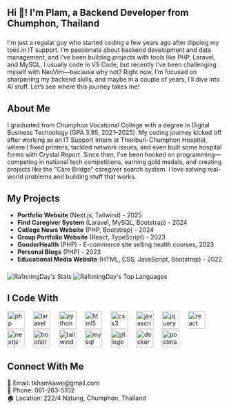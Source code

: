 <h2 align="left">Hi 👋! I'm Plam, a Backend Developer from Chumphon, Thailand</h2>

###

<p align="left">I'm just a regular guy who started coding a few years ago after dipping my toes in IT support. I’m passionate about backend development and data management, and I’ve been building projects with tools like PHP, Laravel, and MySQL. I usually code in VS Code, but recently I’ve been challenging myself with NeoVim—because why not? Right now, I’m focused on sharpening my backend skills, and maybe in a couple of years, I’ll dive into AI stuff. Let’s see where this journey takes me!</p>

###

<h2 align="left">About Me</h2>
<p align="left">I graduated from Chumphon Vocational College with a degree in Digital Business Technology (GPA 3.95, 2021–2025). My coding journey kicked off after working as an IT Support Intern at Thonburi-Chumphon Hospital, where I fixed printers, tackled network issues, and even built some hospital forms with Crystal Report. Since then, I’ve been hooked on programming—competing in national tech competitions, earning gold medals, and creating projects like the "Care Bridge" caregiver search system. I love solving real-world problems and building stuff that works.</p>

###

<h2 align="left">My Projects</h2>
<ul>
  <li><b>Portfolio Website</b> (Next.js, Tailwind) - 2025</li>
  <li><b>Find Caregiver System</b> (Laravel, MySQL, Bootstrap) - 2024</li>
  <li><b>College News Website</b> (PHP, Bootstrap) - 2024</li>
  <li><b>Group Portfolio Website</b> (React, TypeScript) - 2023</li>
  <li><b>GooderHealth</b> (PHP) - E-commerce site selling health courses, 2023</li>
  <li><b>Personal Blogs</b> (PHP) - 2023</li>
  <li><b>Educational Media Website</b> (HTML, CSS, JavaScript, Bootstrap) - 2022</li>
</ul>

###

![Ra1nningDay's Stats](https://github-readme-stats.vercel.app/api?username=Ra1nningDay&theme=nord&show_icons=true&hide_border=true&count_private=true)
![Ra1nningDay's Top Languages](https://github-readme-stats.vercel.app/api/top-langs/?username=Ra1nningDay&theme=nord&show_icons=true&hide_border=true&layout=compact)

###

<h2 align="left">I Code With</h2>
<div align="left"> 
  <img src="https://cdn.jsdelivr.net/gh/devicons/devicon/icons/php/php-original.svg" height="40" alt="php logo" /> <img width="12" />
  <img src="https://cdn.jsdelivr.net/gh/devicons/devicon/icons/laravel/laravel-plain.svg" height="40" alt="laravel logo" /> <img width="12" />
  <img src="https://cdn.jsdelivr.net/gh/devicons/devicon/icons/python/python-original.svg" height="40" alt="python logo" /> <img width="12" />
  <img src="https://cdn.jsdelivr.net/gh/devicons/devicon/icons/html5/html5-original.svg" height="40" alt="html5 logo" /> <img width="12" />
  <img src="https://cdn.jsdelivr.net/gh/devicons/devicon/icons/css3/css3-original.svg" height="40" alt="css3 logo" /> <img width="12" />
  <img src="https://cdn.jsdelivr.net/gh/devicons/devicon/icons/javascript/javascript-original.svg" height="40" alt="javascript logo" /> <img width="12" />
  <img src="https://cdn.jsdelivr.net/gh/devicons/devicon/icons/jquery/jquery-original.svg" height="40" alt="jquery logo" /> <img width="12" />
  <img src="https://cdn.jsdelivr.net/gh/devicons/devicon/icons/react/react-original.svg" height="40" alt="react logo" /> <img width="12" />
  <img src="https://cdn.jsdelivr.net/gh/devicons/devicon/icons/nextjs/nextjs-original.svg" height="40" alt="nextjs logo" /> <img width="12" />
  <img src="https://cdn.jsdelivr.net/gh/devicons/devicon/icons/bootstrap/bootstrap-original.svg" height="40" alt="bootstrap logo" /> <img width="12" />
  <img src="https://cdn.jsdelivr.net/gh/devicons/devicon/icons/tailwindcss/tailwindcss-plain.svg" height="40" alt="tailwindcss logo" /> <img width="12" />
  <img src="https://cdn.jsdelivr.net/gh/devicons/devicon/icons/mysql/mysql-original.svg" height="40" alt="mysql logo" /> <img width="12" />
  <img src="https://cdn.jsdelivr.net/gh/devicons/devicon/icons/git/git-original.svg" height="40" alt="git logo" /> <img width="12" />
  <img src="https://cdn.jsdelivr.net/gh/devicons/devicon/icons/docker/docker-original.svg" height="40" alt="docker logo" /> <img width="12" />
  <img src="https://cdn.jsdelivr.net/gh/devicons/devicon/icons/postman/postman-original.svg" height="40" alt="postman logo" /> <img width="12" />
</div>

###

<h2 align="left">Connect With Me</h2>
<p align="left">
  📧 Email: tkhamkawe@gmail.com<br>
  📱 Phone: 061-263-5102<br>
  🏠 Location: 222/4 Natung, Chumphon, Thailand
</p>
